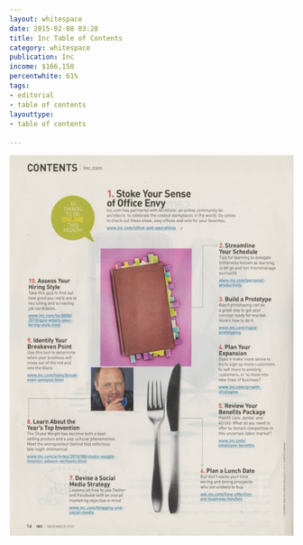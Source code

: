 ```yaml
---
layout: whitespace
date: 2015-02-08 03:28
title: Inc Table of Contents
category: whitespace 
publication: Inc
income: $166,150
percentwhite: 61%
tags: 
- editorial 
- table of contents
layouttype: 
- table of contents

---
```



         
<div class="imageContainer col-8"><img src="/img/editscans/Inc_TOC_1.png">
            
<div class="overlayContainer col-12">
<object type="image/svg+xml" data="/img/overlays/Inc_TOC_1-01.svg" class="trans"></object>
</div></div>